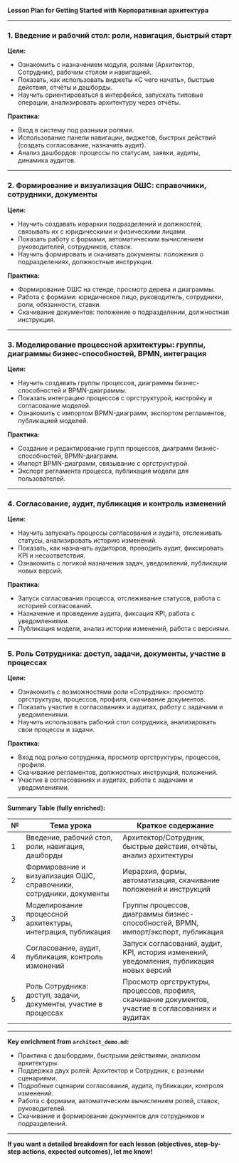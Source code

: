 **Lesson Plan for Getting Started with Корпоративная архитектура**

---

### 1. Введение и рабочий стол: роли, навигация, быстрый старт

**Цели:**
- Ознакомить с назначением модуля, ролями (Архитектор, Сотрудник), рабочим столом и навигацией.
- Показать, как использовать виджеты «С чего начать», быстрые действия, отчёты и дашборды.
- Научить ориентироваться в интерфейсе, запускать типовые операции, анализировать архитектуру через отчёты.

**Практика:**
- Вход в систему под разными ролями.
- Использование панели навигации, виджетов, быстрых действий (создать согласование, назначить аудит).
- Анализ дашбордов: процессы по статусам, заявки, аудиты, динамика аудитов.

---

### 2. Формирование и визуализация ОШС: справочники, сотрудники, документы

**Цели:**
- Научить создавать иерархии подразделений и должностей, связывать их с юридическими и физическими лицами.
- Показать работу с формами, автоматическим вычислением руководителей, сотрудников, ставок.
- Научить формировать и скачивать документы: положения о подразделениях, должностные инструкции.

**Практика:**
- Формирование ОШС на стенде, просмотр дерева и диаграммы.
- Работа с формами: юридическое лицо, руководитель, сотрудники, роли, обязанности, ставки.
- Скачивание документов: положение о подразделении, должностная инструкция.

---

### 3. Моделирование процессной архитектуры: группы, диаграммы бизнес-способностей, BPMN, интеграция

**Цели:**
- Научить создавать группы процессов, диаграммы бизнес-способностей и BPMN-диаграммы.
- Показать интеграцию процессов с оргструктурой, настройку и согласование моделей.
- Ознакомить с импортом BPMN-диаграмм, экспортом регламентов, публикацией моделей.

**Практика:**
- Создание и редактирование групп процессов, диаграмм бизнес-способностей, BPMN-диаграмм.
- Импорт BPMN-диаграмм, связывание с оргструктурой.
- Экспорт регламента процесса, публикация модели для пользователей.

---

### 4. Согласование, аудит, публикация и контроль изменений

**Цели:**
- Научить запускать процессы согласования и аудита, отслеживать статусы, анализировать историю изменений.
- Показать, как назначать аудиторов, проводить аудит, фиксировать KPI и несоответствия.
- Ознакомить с логикой назначения задач, уведомлений, публикации новых версий.

**Практика:**
- Запуск согласования процесса, отслеживание статусов, работа с историей согласований.
- Назначение и проведение аудита, фиксация KPI, работа с уведомлениями.
- Публикация модели, анализ истории изменений, работа с версиями.

---

### 5. Роль Сотрудника: доступ, задачи, документы, участие в процессах

**Цели:**
- Ознакомить с возможностями роли «Сотрудник»: просмотр оргструктуры, процессов, профиля, скачивание документов.
- Показать участие в согласованиях и аудитах, работу с задачами и уведомлениями.
- Научить использовать рабочий стол сотрудника, анализировать свои процессы и задачи.

**Практика:**
- Вход под ролью сотрудника, просмотр оргструктуры, процессов, профиля.
- Скачивание регламентов, должностных инструкций, положений.
- Участие в согласованиях и аудитах, работа с задачами и уведомлениями.

---

**Summary Table (fully enriched):**

| № | Тема урока                                                                 | Краткое содержание                                                                                   |
|---|----------------------------------------------------------------------------|------------------------------------------------------------------------------------------------------|
| 1 | Введение, рабочий стол, роли, навигация, дашборды                          | Архитектор/Сотрудник, быстрые действия, отчёты, анализ архитектуры                                   |
| 2 | Формирование и визуализация ОШС, справочники, сотрудники, документы        | Иерархия, формы, автоматизация, скачивание положений и инструкций                                    |
| 3 | Моделирование процессной архитектуры, интеграция, публикация               | Группы процессов, диаграммы бизнес-способностей, BPMN, импорт/экспорт, публикация                                           |
| 4 | Согласование, аудит, публикация, контроль изменений                       | Запуск согласований, аудит, KPI, история изменений, уведомления, публикация новых версий             |
| 5 | Роль Сотрудника: доступ, задачи, документы, участие в процессах            | Просмотр оргструктуры, процессов, профиля, скачивание документов, участие в согласованиях и аудитах  |

---

**Key enrichment from `architect_demo.md`:**
- Практика с дашбордами, быстрыми действиями, анализом архитектуры.
- Поддержка двух ролей: Архитектор и Сотрудник, с разными сценариями.
- Подробные сценарии согласования, аудита, публикации, контроля изменений.
- Работа с формами, автоматическим вычислением ролей, ставок, руководителей.
- Скачивание и формирование документов для сотрудников и подразделений.

---

**If you want a detailed breakdown for each lesson (objectives, step-by-step actions, expected outcomes), let me know!**